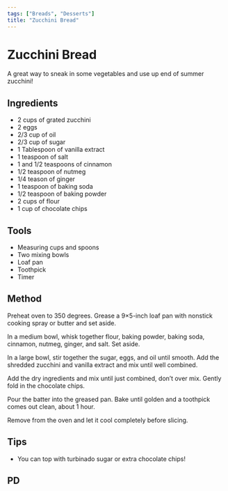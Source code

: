 ```yaml
---
tags: ["Breads", "Desserts"]
title: "Zucchini Bread"
---
```


<TagLinks />

# Zucchini Bread

A great way to sneak in some vegetables and use up end of summer zucchini!

## Ingredients

- 2 cups of grated zucchini
- 2 eggs
- 2/3 cup of oil
- 2/3 cup of sugar
- 1 Tablespoon of vanilla extract
- 1 teaspoon of salt
- 1 and 1/2 teaspoons of cinnamon
- 1/2 teaspoon of nutmeg
- 1/4 teason of ginger
- 1 teaspoon of baking soda
- 1/2 teaspoon of baking powder
- 2 cups of flour
- 1 cup of chocolate chips


## Tools

- Measuring cups and spoons
- Two mixing bowls
- Loaf pan
- Toothpick
- Timer

## Method

Preheat oven to 350 degrees. Grease a 9×5-inch loaf pan with nonstick cooking spray or butter and set aside.

In a medium bowl, whisk together flour, baking powder, baking soda, cinnamon, nutmeg, ginger, and salt. Set aside.

In a large bowl, stir together the sugar, eggs, and oil until smooth. Add the shredded zucchini and vanilla extract and mix until well combined.

Add the dry ingredients and mix until just combined, don’t over mix. Gently fold in the chocolate chips.

Pour the batter into the greased pan. Bake until golden and a toothpick comes out clean, about 1 hour.

Remove from the oven and let it cool completely before slicing. 

## Tips

- You can top with turbinado sugar or extra chocolate chips!

## PD
